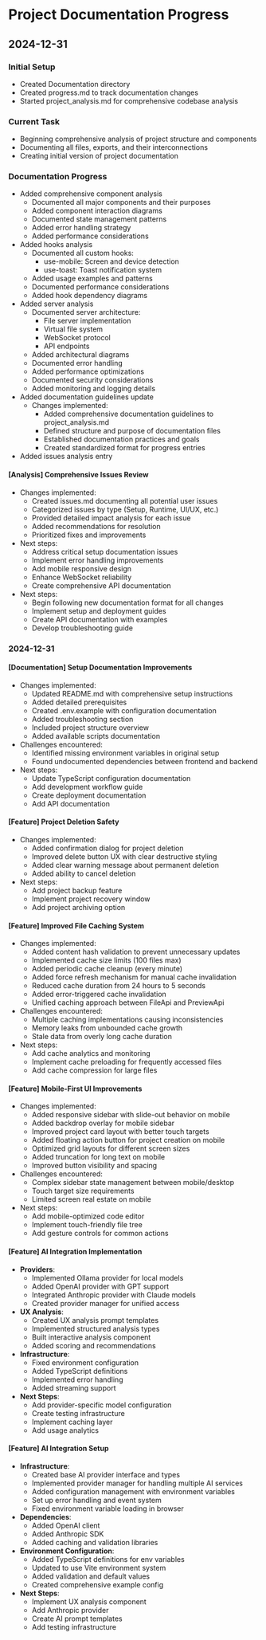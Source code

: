 # Project Documentation Progress

## 2024-12-31

### Initial Setup
- Created Documentation directory
- Created progress.md to track documentation changes
- Started project_analysis.md for comprehensive codebase analysis

### Current Task
- Beginning comprehensive analysis of project structure and components
- Documenting all files, exports, and their interconnections
- Creating initial version of project documentation

### Documentation Progress
- Added comprehensive component analysis
  - Documented all major components and their purposes
  - Added component interaction diagrams
  - Documented state management patterns
  - Added error handling strategy
  - Added performance considerations
- Added hooks analysis
  - Documented all custom hooks:
    - use-mobile: Screen and device detection
    - use-toast: Toast notification system
  - Added usage examples and patterns
  - Documented performance considerations
  - Added hook dependency diagrams
- Added server analysis
  - Documented server architecture:
    - File server implementation
    - Virtual file system
    - WebSocket protocol
    - API endpoints
  - Added architectural diagrams
  - Documented error handling
  - Added performance optimizations
  - Documented security considerations
  - Added monitoring and logging details
- Added documentation guidelines update
  - Changes implemented:
    - Added comprehensive documentation guidelines to project_analysis.md
    - Defined structure and purpose of documentation files
    - Established documentation practices and goals
    - Created standardized format for progress entries
- Added issues analysis entry
#### [Analysis] Comprehensive Issues Review
- Changes implemented:
  - Created issues.md documenting all potential user issues
  - Categorized issues by type (Setup, Runtime, UI/UX, etc.)
  - Provided detailed impact analysis for each issue
  - Added recommendations for resolution
  - Prioritized fixes and improvements
- Next steps:
  - Address critical setup documentation issues
  - Implement error handling improvements
  - Add mobile responsive design
  - Enhance WebSocket reliability
  - Create comprehensive API documentation
- Next steps:
  - Begin following new documentation format for all changes
  - Implement setup and deployment guides
  - Create API documentation with examples
  - Develop troubleshooting guide

### 2024-12-31

#### [Documentation] Setup Documentation Improvements
- Changes implemented:
  - Updated README.md with comprehensive setup instructions
  - Added detailed prerequisites
  - Created .env.example with configuration documentation
  - Added troubleshooting section
  - Included project structure overview
  - Added available scripts documentation
- Challenges encountered:
  - Identified missing environment variables in original setup
  - Found undocumented dependencies between frontend and backend
- Next steps:
  - Update TypeScript configuration documentation
  - Add development workflow guide
  - Create deployment documentation
  - Add API documentation

#### [Feature] Project Deletion Safety
- Changes implemented:
  - Added confirmation dialog for project deletion
  - Improved delete button UX with clear destructive styling
  - Added clear warning message about permanent deletion
  - Added ability to cancel deletion
- Next steps:
  - Add project backup feature
  - Implement project recovery window
  - Add project archiving option

#### [Feature] Improved File Caching System
- Changes implemented:
  - Added content hash validation to prevent unnecessary updates
  - Implemented cache size limits (100 files max)
  - Added periodic cache cleanup (every minute)
  - Added force refresh mechanism for manual cache invalidation
  - Reduced cache duration from 24 hours to 5 seconds
  - Added error-triggered cache invalidation
  - Unified caching approach between FileApi and PreviewApi
- Challenges encountered:
  - Multiple caching implementations causing inconsistencies
  - Memory leaks from unbounded cache growth
  - Stale data from overly long cache duration
- Next steps:
  - Add cache analytics and monitoring
  - Implement cache preloading for frequently accessed files
  - Add cache compression for large files

#### [Feature] Mobile-First UI Improvements
- Changes implemented:
  - Added responsive sidebar with slide-out behavior on mobile
  - Added backdrop overlay for mobile sidebar
  - Improved project card layout with better touch targets
  - Added floating action button for project creation on mobile
  - Optimized grid layouts for different screen sizes
  - Added truncation for long text on mobile
  - Improved button visibility and spacing
- Challenges encountered:
  - Complex sidebar state management between mobile/desktop
  - Touch target size requirements
  - Limited screen real estate on mobile
- Next steps:
  - Add mobile-optimized code editor
  - Implement touch-friendly file tree
  - Add gesture controls for common actions

#### [Feature] AI Integration Implementation
- **Providers**:
  - Implemented Ollama provider for local models
  - Added OpenAI provider with GPT support
  - Integrated Anthropic provider with Claude models
  - Created provider manager for unified access
- **UX Analysis**:
  - Created UX analysis prompt templates
  - Implemented structured analysis types
  - Built interactive analysis component
  - Added scoring and recommendations
- **Infrastructure**:
  - Fixed environment configuration
  - Added TypeScript definitions
  - Implemented error handling
  - Added streaming support
- **Next Steps**:
  - Add provider-specific model configuration
  - Create testing infrastructure
  - Implement caching layer
  - Add usage analytics

#### [Feature] AI Integration Setup
- **Infrastructure**:
  - Created base AI provider interface and types
  - Implemented provider manager for handling multiple AI services
  - Added configuration management with environment variables
  - Set up error handling and event system
  - Fixed environment variable loading in browser
- **Dependencies**:
  - Added OpenAI client
  - Added Anthropic SDK
  - Added caching and validation libraries
- **Environment Configuration**:
  - Added TypeScript definitions for env variables
  - Updated to use Vite environment system
  - Added validation and default values
  - Created comprehensive example config
- **Next Steps**:
  - Implement UX analysis component
  - Add Anthropic provider
  - Create AI prompt templates
  - Add testing infrastructure
